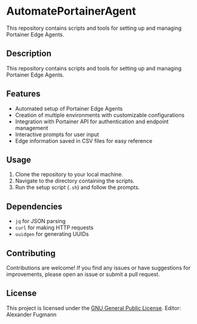# AutomatePortainerAgent
This repository contains scripts and tools for setting up and managing Portainer Edge Agents.

## Description
This repository contains scripts and tools for setting up and managing Portainer Edge Agents.

## Features
- Automated setup of Portainer Edge Agents
- Creation of multiple environments with customizable configurations
- Integration with Portainer API for authentication and endpoint management
- Interactive prompts for user input
- Edge information saved in CSV files for easy reference

## Usage
1. Clone the repository to your local machine.
2. Navigate to the directory containing the scripts.
3. Run the setup script (`.sh`) and follow the prompts.

## Dependencies
- `jq` for JSON parsing
- `curl` for making HTTP requests
- `uuidgen` for generating UUIDs

## Contributing
Contributions are welcome! If you find any issues or have suggestions for improvements, please open an issue or submit a pull request.

## License
This project is licensed under the [GNU General Public License](LICENSE).
Editor: Alexander Fugmann
